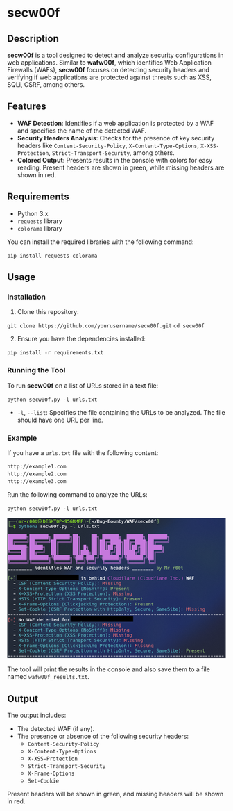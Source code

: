 # secw00f

## Description

**secw00f** is a tool designed to detect and analyze security configurations in web applications. Similar to **wafw00f**, which identifies Web Application Firewalls (WAFs), **secw00f** focuses on detecting security headers and verifying if web applications are protected against threats such as XSS, SQLi, CSRF, among others.

## Features

- **WAF Detection**: Identifies if a web application is protected by a WAF and specifies the name of the detected WAF.
- **Security Headers Analysis**: Checks for the presence of key security headers like `Content-Security-Policy`, `X-Content-Type-Options`, `X-XSS-Protection`, `Strict-Transport-Security`, among others.
- **Colored Output**: Presents results in the console with colors for easy reading. Present headers are shown in green, while missing headers are shown in red.

## Requirements

- Python 3.x
- `requests` library
- `colorama` library

You can install the required libraries with the following command:

`pip install requests colorama`

## Usage

### Installation

1. Clone this repository:

`git clone https://github.com/yourusername/secw00f.git`
`cd secw00f`

2. Ensure you have the dependencies installed:

`pip install -r requirements.txt`

### Running the Tool

To run **secw00f** on a list of URLs stored in a text file:


`python secw00f.py -l urls.txt`

- `-l`, `--list`: Specifies the file containing the URLs to be analyzed. The file should have one URL per line.

### Example

If you have a `urls.txt` file with the following content:

```bash
http://example1.com 
http://example2.com 
http://example3.com
```

Run the following command to analyze the URLs:

`python secw00f.py -l urls.txt`

![[Pasted image 20240727183651.png]](https://raw.githubusercontent.com/Mr-r00t11/secw00f/main/img/Pasted%20image%2020240727183651.png)

The tool will print the results in the console and also save them to a file named `wafw00f_results.txt`.

## Output

The output includes:

- The detected WAF (if any).
- The presence or absence of the following security headers:
    - `Content-Security-Policy`
    - `X-Content-Type-Options`
    - `X-XSS-Protection`
    - `Strict-Transport-Security`
    - `X-Frame-Options`
    - `Set-Cookie`

Present headers will be shown in green, and missing headers will be shown in red.
